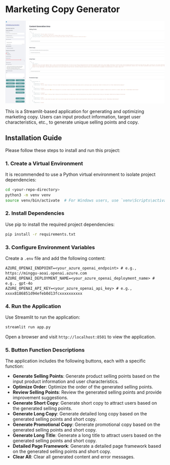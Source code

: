 # Marketing Copy Generator

![AI Marketing Generator Screenshot](images/screenshot_AI_marketing_generator.jpeg)

This is a Streamlit-based application for generating and optimizing marketing copy. Users can input product information, target user characteristics, etc., to generate unique selling points and copy.

## Installation Guide

Please follow these steps to install and run this project:



### 1. Create a Virtual Environment

It is recommended to use a Python virtual environment to isolate project dependencies:

```bash
cd <your-repo-directory>
python3 -m venv venv
source venv/bin/activate  # For Windows users, use `venv\Scripts\activate`
```

### 2. Install Dependencies

Use pip to install the required project dependencies:

```bash
pip install -r requirements.txt
```

### 3. Configure Environment Variables

Create a `.env` file and add the following content:

```plaintext
AZURE_OPENAI_ENDPOINT=<your_azure_openai_endpoint> # e.g., https://minggu-aoai.openai.azure.com
AZURE_OPENAI_DEPLOYMENT_NAME=<your_azure_openai_deployment_name> # e.g., gpt-4o
AZURE_OPENAI_API_KEY=<your_azure_openai_api_key> # e.g., xxxx8186851d94efeb0d13fcxxxxxxxxxx
```

### 4. Run the Application

Use Streamlit to run the application:

```bash
streamlit run app.py
```

Open a browser and visit `http://localhost:8501` to view the application.

### 5. Button Function Descriptions

The application includes the following buttons, each with a specific function:

- **Generate Selling Points**: Generate product selling points based on the input product information and user characteristics.
- **Optimize Order**: Optimize the order of the generated selling points.
- **Review Selling Points**: Review the generated selling points and provide improvement suggestions.
- **Generate Short Copy**: Generate short copy to attract users based on the generated selling points.
- **Generate Long Copy**: Generate detailed long copy based on the generated selling points and short copy.
- **Generate Promotional Copy**: Generate promotional copy based on the generated selling points and short copy.
- **Generate Long Title**: Generate a long title to attract users based on the generated selling points and short copy.
- **Detailed Page Framework**: Generate a detailed page framework based on the generated selling points and short copy.
- **Clear All**: Clear all generated content and error messages.
